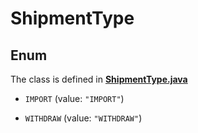 

# ShipmentType

## Enum

The class is defined in **[ShipmentType.java](../../src/main/java/org/openapitools/model/ShipmentType.java)**


* `IMPORT` (value: `"IMPORT"`)

* `WITHDRAW` (value: `"WITHDRAW"`)



